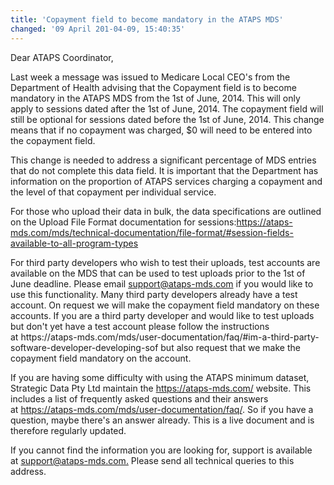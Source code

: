 ```yaml
---
title: 'Copayment field to become mandatory in the ATAPS MDS'
changed: '09 April 201-04-09, 15:40:35'
---
```

<p>Dear ATAPS Coordinator,</p>
<p>Last week a message was issued to Medicare Local CEO's from the Department of Health advising that the Copayment field is to become mandatory in the ATAPS MDS from the 1st of June, 2014. This will only apply to sessions dated after the 1st of June, 2014. The copayment field will still be optional for sessions dated before the 1st of June, 2014. This change means that if no copayment was charged, $0 will need to be entered into the copayment field.</p>
<p>This change is needed to address a significant percentage of MDS entries that do not complete this data field. It is important that the Department has information on the proportion of ATAPS services charging a copayment and the level of that copayment per individual service.</p>
<p>For those who upload their data in bulk, the data specifications are outlined on the Upload File Format documentation for sessions:<a href="../../technical-documentation/file-format/index.html#session-fields-available-to-all-program-types" target="_top">https://ataps-mds.com/mds/technical-documentation/file-format/#session-fields-available-to-all-program-types</a></p>
<p>For third party developers who wish to test their uploads, test accounts are available on the MDS that can be used to test uploads prior to the 1st of June deadline. Please email <a href="mailto:support@ataps-mds.com">support@ataps-mds.com</a> if you would like to use this functionality. Many third party developers already have a test account. On request we will make the copayment field mandatory on these accounts. If you are a third party developer and would like to test uploads but don't yet have a test account please follow the instructions at https://ataps-mds.com/mds/user-documentation/faq/#im-a-third-party-software-developer-developing-sof but also request that we make the copayment field mandatory on the account.</p>
<p>If you are having some difficulty with using the ATAPS minimum dataset, Strategic Data Pty Ltd maintain the <a href="../../../index.html" target="_top">https://ataps-mds.com/</a> website. This includes a list of frequently asked questions and their answers at <a href="../../user-documentation/faq/index.html" target="_top">https://ataps-mds.com/mds/user-documentation/faq/</a>. So if you have a question, maybe there's an answer already. This is a live document and is therefore regularly updated.</p>
<p>If you cannot find the information you are looking for, support is available at <a href="mailto:support@ataps-mds.com.">support@ataps-mds.com.</a> Please send all technical queries to this address.</p>
